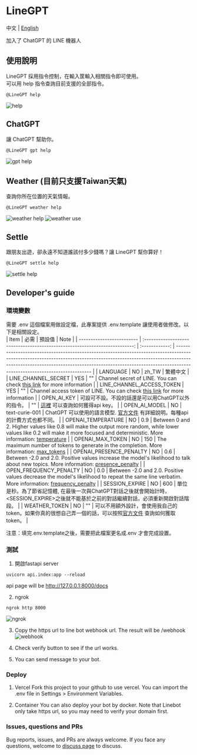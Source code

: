 # LineGPT

中文 | [English](README.md)

加入了 ChatGPT 的 LINE 機器人

## 使用說明

LineGPT 採用指令控制，在輸入筐輸入相關指令即可使用。
<br>
可以用 help 指令查詢目前支援的全部指令。

```
@LineGPT help
```
![help](doc/zh_TW/help_zh_TW.jpg)

## ChatGPT

讓 ChatGPT 幫助你。

```
@LineGPT gpt help
```
![gpt help](doc/zh_TW/gpt_help_zh_TW.jpg)

## Weather (目前只支援Taiwan天氣)

查詢你所在位置的天氣情報。

```
@LineGPT weather help
```
![weather help](doc/zh_TW/weather_help_zh_TW.jpg)
![weather use](doc/zh_TW/weather_use_zh_TW.jpg)
## Settle

跟朋友出遊，卻永遠不知道誰該付多少錢嗎？讓 LineGPT 幫你算好！

```
@LineGPT settle help
```
![settle help](doc/zh_TW/settle_help_zh_TW.jpg)
## Developer's guide

### 環境變數

需要 .env 這個檔案用做設定檔，此專案提供 .env.template 讓使用者做修改。以下是相關設定。<br>
| Item | 必需 | 預設值 | Note |
| ------------------------- | :-------------------------------------------------------------------------: | :------------: | ------------------------------------------------------------------------------------------------------------------------------------------------------------------------------------------------------------------------------------------------------------------------------------ |
| LANGUAGE | NO | zh_TW | 繁體中文 |
| LINE_CHANNEL_SECRET | YES | "" | Channel secret of LINE. You can check [this link](https://developers.line.biz/en/services/messaging-api/) for more information |
| LINE_CHANNEL_ACCESS_TOKEN | YES | "" | Channel access token of LINE. You can check [this link](https://developers.line.biz/en/services/messaging-api/) for more information |
| OPEN_AI_KEY | 可設可不設。不設的話還是可以用ChatGPT以外的指令。 | "" | [這裡](https://platform.openai.com/account/api-keys) 可以查詢如何獲得api key。 |
| OPEN_AI_MODEL | NO | text-curie-001 | ChatGPT 可以使用的語言模型.  [官方文件](https://platform.openai.com/docs/models/gpt-3) 有詳細說明。每種api的計費方式也都不同。 |
| OPENAI_TEMPERATURE | NO | 0.9 | Between 0 and 2. Higher values like 0.8 will make the output more random, while lower values like 0.2 will make it more focused and deterministic. More information: [temperature](https://platform.openai.com/docs/api-reference/completions/create#completions/create-temperature) |
| OPENAI_MAX_TOKEN | NO | 150 | The maximum number of tokens to generate in the completion. More information: [max_tokens](https://platform.openai.com/docs/api-reference/completions/create#completions/create-max_tokens) |
| OPENAI_PRESENCE_PENALTY | NO | 0.6 | Between -2.0 and 2.0. Positive values increase the model's likelihood to talk about new topics. More information: [presence_penalty](https://platform.openai.com/docs/api-reference/completions/create#completions/create-presence_penalty) |
| OPEN_FREQUENCY_PENALTY | NO | 0.0 | Between -2.0 and 2.0. Positive values decrease the model's likelihood to repeat the same line verbatim. More information: [frequency_penalty](https://platform.openai.com/docs/api-reference/completions/create#completions/create-frequency_penalty) |
| SESSION_EXPIRE | NO | 600 | 單位是秒。為了節省記憶體, 在最後一次與ChatGPT對話之後就會開始計時，<SESSION_EXPIRE>之後就不能基於之前的對話繼續對話，必須重新開啟對話階段。 |
| WEATHER_TOKEN | NO | "" | 可以不用額外設計，會使用我自己的token。如果你真的很想自己弄一個的話，可以按照[官方文件](https://opendata.cwb.gov.tw/devManual/insrtuction) 查詢如何獲取token。 |

注意：填完.env.template之後，需要把此檔案更名成.env 才會完成設置。

### 測試

1. 開啟fastapi server

```
uvicorn api.index:app --reload
```

api page will be
http://127.0.0.1:8000/docs

2. ngrok

```
ngrok http 8000
```

![ngrok](doc/ngrok.png)

3. Copy the https url to line bot webhook url. The result will be <your url>/webhook
   ![webhook](doc/webhook.png)

4. Check verify button to see if the url works.
5. You can send message to your bot.

### Deploy

1. Vercel
   Fork this project to your github to use vercel. You can import the .env file in Settings > Environment Variables.

2. Container
   You can also deploy your bot by docker. Note that Linebot only take https url, so you may need to verify your domain first.

### Issues, questions and PRs

Bug reports, issues, and PRs are always welcome. If you face any questions, welcome to [discuss page](https://github.com/YYLIZH/LineGPT/discussions) to discuss.

